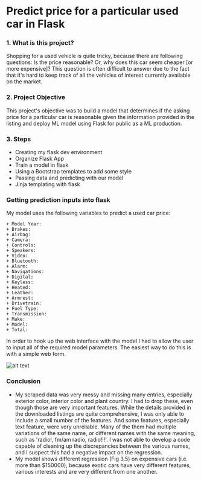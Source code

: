 # Predict price for a particular used car in Flask
### 1. What is this project?

Shopping for a used vehicle is quite tricky, because there are following questions: Is the price reasonable? Or, why does this car seem cheaper [or more expensive]? This question is often difficult to answer due to the fact that it's hard to keep track of all the vehicles of interest currently available on the market.

### 2. Project Objective

This project's objective was to build a model that determines if the asking price for a particular car is reasonable given the information provided in the listing and deploy ML model using Flask for public as a ML production. 

### 3. Steps

+ Creating my flask dev environment
+ Organize Flask App
+ Train a model in flask
+ Using a Bootstrap templates to add some style
+ Passing data and predicting with our model
+ Jinja templating with flask

### Getting prediction inputs into flask

My model uses the following variables to predict a used car price:
 
    + Model Year: 
    + Brakes: 
    + Airbag: 
    + Camera: 
    + Controls: 
    + Speakers: 
    + Video: 
    + Bluetooth: 
    + Alarm: 
    + Navigations: 
    + Digital: 
    + Keyless: 
    + Heated: 
    + Leather: 
    + Armrest: 
    + Drivetrain: 
    + Fuel Type: 
    + Transmission:
    + Make: 
    + Model: 
    + Total: 


In order to hook up the web interface with the model I had to allow the user to input all of the required model parameters. The easiest way to do this is with a simple web form.

![alt text](/images/input "Logo Title Text 1")


### Conclusion
+ My scraped data was very messy and missing many entries, especially exterior color, interior color and plant country. I had to drop these, even though those are very important features.  While the details provided in the downloaded listings are quite comprehensive, I was only able to include a small number of the features. And some features, especially text feature, were very unreliable. Many of the them had multiple variations of the same name, or different names with the same meaning, such as 'radio!, fm/am radio, radio!!!'. I was not able to develop a code capable of cleaning up the discrepancies between the various names, and I suspect this had a negative impact on the regression. 
+ My model shows different regression (Fig 3.5) on expensive cars (i.e. more than $150000), because exotic cars have very different features, various interests and are very different from one another. 
